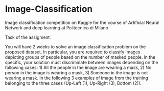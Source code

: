 # Image-Classification
Image classification competition on Kaggle for the course of Artificial Neural Network and deep learning at Politecnico di Milano

Task of the assigment: 

You will have 2 weeks to solve an image classification problem on the proposed dataset. In particular, you are required to classify images depicting groups of people based on the number of masked people. In the specific, your solution must discriminate between images depending on the following cases: 1) All the people in the image are wearing a mask, 2) No person in the image is wearing a mask, 3) Someone in the image is not wearing a mask. In the following 3 examples of image from the training belonging to the three cases (Up-Left (1), Up-Right (3), Bottom (2)).

